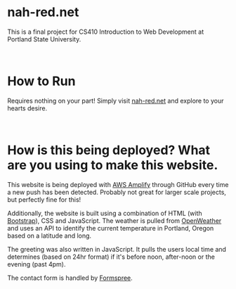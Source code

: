 # nah-red.net

This is a final project for CS410 Introduction to Web Development at Portland
State University.

<br />

# How to Run

Requires nothing on your part! Simply visit [nah-red.net](https://www.nah-red.net/)
and explore to your hearts desire.

<br />

# How is this being deployed? What are you using to make this website.

This website is being deployed with [AWS Amplify](https://aws.amazon.com/amplify/faqs/) through GitHub every time a new push has been detected. Probably not great for larger scale projects, but perfectly fine for this!

Additionally, the website is built using a combination of HTML (with [Bootstrap](https://getbootstrap.com/)), CSS and JavaScript. The weather is pulled from [OpenWeather](https://openweathermap.org/) and uses an API to identify the current temperature in Portland, Oregon based on a latitude and long.

The greeting was also written in JavaScript. It pulls the users local time and determines (based on 24hr format) if it's before noon, after-noon or the evening (past 4pm).

The contact form is handled by [Formspree](https://formspree.io).
